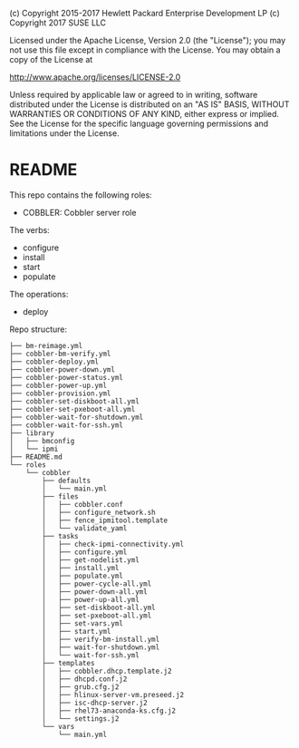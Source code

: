 (c) Copyright 2015-2017 Hewlett Packard Enterprise Development LP
(c) Copyright 2017 SUSE LLC

Licensed under the Apache License, Version 2.0 (the "License"); you may
not use this file except in compliance with the License. You may obtain
a copy of the License at

http://www.apache.org/licenses/LICENSE-2.0

Unless required by applicable law or agreed to in writing, software
distributed under the License is distributed on an "AS IS" BASIS, WITHOUT
WARRANTIES OR CONDITIONS OF ANY KIND, either express or implied. See the
License for the specific language governing permissions and limitations
under the License.


README
======

This repo contains the following roles:
- COBBLER: Cobbler server role

The verbs:
- configure
- install
- start
- populate

The operations:
- deploy

Repo structure:

```
├── bm-reimage.yml
├── cobbler-bm-verify.yml
├── cobbler-deploy.yml
├── cobbler-power-down.yml
├── cobbler-power-status.yml
├── cobbler-power-up.yml
├── cobbler-provision.yml
├── cobbler-set-diskboot-all.yml
├── cobbler-set-pxeboot-all.yml
├── cobbler-wait-for-shutdown.yml
├── cobbler-wait-for-ssh.yml
├── library
│   ├── bmconfig
│   └── ipmi
├── README.md
└── roles
    └── cobbler
        ├── defaults
        │   └── main.yml
        ├── files
        │   ├── cobbler.conf
        │   ├── configure_network.sh
        │   ├── fence_ipmitool.template
        │   └── validate_yaml
        ├── tasks
        │   ├── check-ipmi-connectivity.yml
        │   ├── configure.yml
        │   ├── get-nodelist.yml
        │   ├── install.yml
        │   ├── populate.yml
        │   ├── power-cycle-all.yml
        │   ├── power-down-all.yml
        │   ├── power-up-all.yml
        │   ├── set-diskboot-all.yml
        │   ├── set-pxeboot-all.yml
        │   ├── set-vars.yml
        │   ├── start.yml
        │   ├── verify-bm-install.yml
        │   ├── wait-for-shutdown.yml
        │   └── wait-for-ssh.yml
        ├── templates
        │   ├── cobbler.dhcp.template.j2
        │   ├── dhcpd.conf.j2
        │   ├── grub.cfg.j2
        │   ├── hlinux-server-vm.preseed.j2
        │   ├── isc-dhcp-server.j2
        │   ├── rhel73-anaconda-ks.cfg.j2
        │   └── settings.j2
        └── vars
            └── main.yml
```
